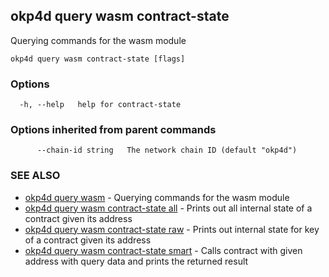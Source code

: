 ## okp4d query wasm contract-state

Querying commands for the wasm module

```
okp4d query wasm contract-state [flags]
```

### Options

```
  -h, --help   help for contract-state
```

### Options inherited from parent commands

```
      --chain-id string   The network chain ID (default "okp4d")
```

### SEE ALSO

* [okp4d query wasm](okp4d_query_wasm.md)	 - Querying commands for the wasm module
* [okp4d query wasm contract-state all](okp4d_query_wasm_contract-state_all.md)	 - Prints out all internal state of a contract given its address
* [okp4d query wasm contract-state raw](okp4d_query_wasm_contract-state_raw.md)	 - Prints out internal state for key of a contract given its address
* [okp4d query wasm contract-state smart](okp4d_query_wasm_contract-state_smart.md)	 - Calls contract with given address with query data and prints the returned result

